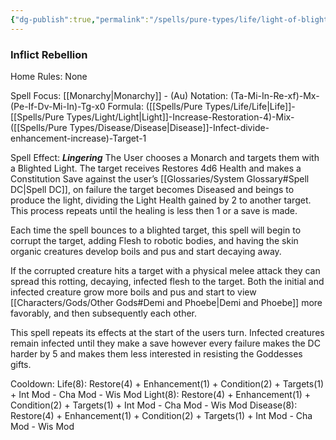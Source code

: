 ```yaml
---
{"dg-publish":true,"permalink":"/spells/pure-types/life/light-of-blightwind/","tags":["Spell/Light","Spell/Life","Spell/Disease","Spell/Lingering","Spell/Healing"]}
---
```


### Inflict Rebellion
Home Rules: None

Spell Focus: [[Monarchy\|Monarchy]] - (Au)
Notation: (Ta-Mi-In-Re-xf)-Mx-(Pe-If-Dv-Mi-In)-Tg-x0
Formula: ([[Spells/Pure Types/Life/Life\|Life]]-[[Spells/Pure Types/Light/Light\|Light]]-Increase-Restoration-4)-Mix-([[Spells/Pure Types/Disease/Disease\|Disease]]-Infect-divide-enhancement-increase)-Target-1

Spell Effect: ***Lingering***
The User chooses a Monarch and targets them with a Blighted Light. The target receives Restores 4d6 Health and makes a Constitution Save against the user’s [[Glossaries/System Glossary#Spell DC\|Spell DC]], on failure the target becomes Diseased and beings to produce the light, dividing the Light Health gained by 2 to another target. This process repeats until the healing is less then 1 or a save is made. 

Each time the spell bounces to a blighted target, this spell will begin to corrupt the target, adding Flesh to robotic bodies, and having the skin  organic creatures develop boils and pus and start decaying away. 

If the corrupted creature hits a target with a physical melee attack they can spread this rotting, decaying, infected flesh to the target. Both the initial and infected creature grow more boils and pus and start to view [[Characters/Gods/Other Gods#Demi and Phoebe\|Demi and Phoebe]] more favorably, and then subsequently each other. 

This spell repeats its effects at the start of the users turn. Infected creatures remain infected until they make a save however every failure makes the DC harder by 5 and makes them less interested in resisting the Goddesses gifts.

Cooldown:
Life(8): Restore(4) + Enhancement(1) + Condition(2) + Targets(1) + Int Mod - Cha Mod - Wis Mod
Light(8): Restore(4) + Enhancement(1) + Condition(2) + Targets(1) + Int Mod - Cha Mod - Wis Mod
Disease(8): Restore(4) + Enhancement(1) + Condition(2) + Targets(1) + Int Mod - Cha Mod - Wis Mod